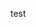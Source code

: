 

































































































test




